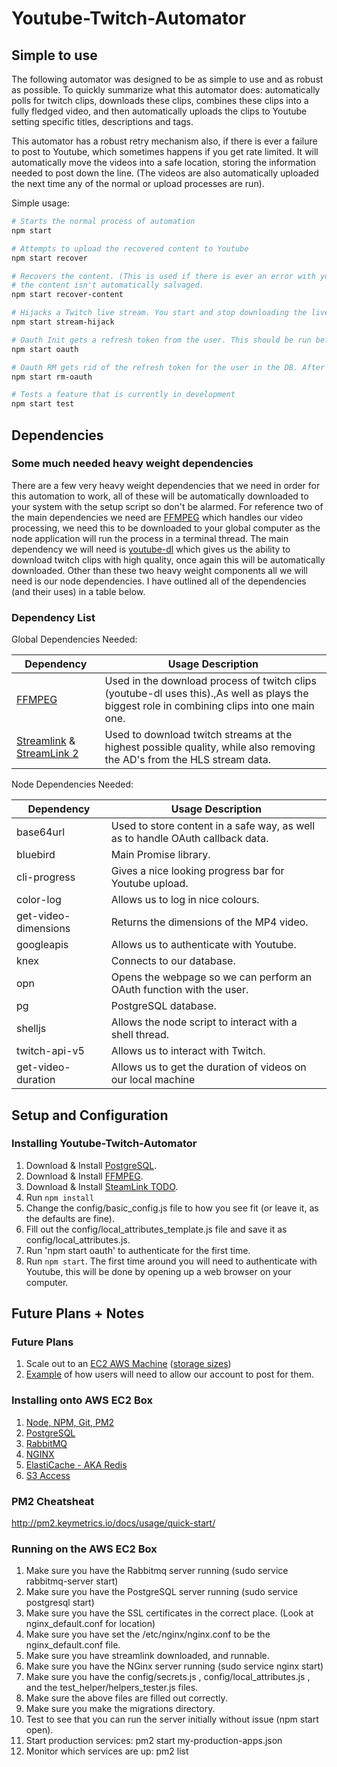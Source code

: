

# Youtube-Twitch-Automator

## Simple to use
The following automator was designed to be as simple to use and as robust as possible. To quickly summarize what this automator does: automatically polls for twitch clips, downloads these clips, combines these clips into a fully fledged video, and then automatically uploads the clips to Youtube setting specific titles, descriptions and tags.

This automator has a robust retry mechanism also, if there is ever a failure to post to Youtube, which sometimes happens if you get rate limited. It will automatically move the videos into a safe location, storing the information needed to post down the line. (The videos are also automatically uploaded the next time any of the normal or upload processes are run).

Simple  usage:

``` bash
# Starts the normal process of automation
npm start

# Attempts to upload the recovered content to Youtube
npm start recover

# Recovers the content. (This is used if there is ever an error with youtube upload and
# the content isn't automatically salvaged.
npm start recover-content

# Hijacks a Twitch live stream. You start and stop downloading the live stream and saving it to a file.
npm start stream-hijack

# Oauth Init gets a refresh token from the user. This should be run before anything for personal use.
npm start oauth

# Oauth RM gets rid of the refresh token for the user in the DB. After this is run you will need to re-authenticate with 'npm start oauth'.
npm start rm-oauth

# Tests a feature that is currently in development
npm start test
```

## Dependencies
### Some much needed heavy weight dependencies
There are a few very heavy weight dependencies that we need in order for this automation to work, all of these will be automatically downloaded to your system with the setup script so don't be alarmed. For reference two of the main dependencies we need are [FFMPEG](https://www.ffmpeg.org/) which handles our video processing, we need this to be downloaded to your global computer as the node application will run the process in a terminal thread. The main dependency we will need is [youtube-dl](https://rg3.github.io/youtube-dl/) which gives us the ability to download twitch clips with high quality, once again this will be automatically downloaded. Other than these two heavy weight components all we will need is our node dependencies. I have outlined all of the dependencies (and their uses) in a table below.

### Dependency List
Global Dependencies Needed:


| Dependency                                                                                             | Usage Description                                                                                                                            |
|--------------------------------------------------------------------------------------------------------|----------------------------------------------------------------------------------------------------------------------------------------------|
| [FFMPEG](https://www.ffmpeg.org/)                                                                      | Used in the download process of twitch clips (youtube-dl uses this).,As well as plays the biggest role in combining clips into one main one. |
| [Streamlink](https://github.com/streamlink/streamlink) & [StreamLink 2](https://streamlink.github.io/) | Used to download twitch streams at the highest possible quality, while also removing the AD's from the HLS stream data.                      |

Node Dependencies Needed:


| Dependency           | Usage Description                                                              |
|----------------------|--------------------------------------------------------------------------------|
| base64url            | Used to store content in a safe way, as well as to handle OAuth callback data. |
| bluebird             | Main Promise library.                                                          |
| cli-progress         | Gives a nice looking progress bar for Youtube upload.                          |
| color-log            | Allows us to log in nice colours.                                              |
| get-video-dimensions | Returns the dimensions of the MP4 video.                                       |
| googleapis           | Allows us to authenticate with Youtube.                                        |
| knex                 | Connects to our database.                                                      |
| opn                  | Opens the webpage so we can perform an OAuth function with the user.           |
| pg                   | PostgreSQL database.                                                           |
| shelljs              | Allows the node script to interact with a shell thread.                        |
| twitch-api-v5        | Allows us to interact with Twitch.                                             |
| get-video-duration   | Allows us to get the duration of videos on our local machine                   |

## Setup and Configuration
### Installing Youtube-Twitch-Automator

1) Download & Install [PostgreSQL](https://www.postgresql.org/download/).
2) Download & Install [FFMPEG](https://www.ffmpeg.org/download.html).
3) Download & Install [SteamLink TODO](www.google.com).
4) Run `npm install`
5) Change the config/basic_config.js file to how you see fit (or leave it, as the defaults are fine).
6) Fill out the config/local_attributes_template.js file and save it as config/local_attributes.js.
7) Run 'npm start oauth' to authenticate for the first time.
8) Run `npm start`. The first time around you will need to authenticate with Youtube, this will be done by opening up a web browser on your computer.

## Future Plans + Notes
### Future Plans

1) Scale out to an [EC2 AWS Machine](https://aws.amazon.com/ec2/pricing/on-demand/) ([storage sizes](https://docs.aws.amazon.com/AWSEC2/latest/UserGuide/InstanceStorage.html))
2) [Example](https://www.quora.com/Is-there-a-way-to-allow-someone-else-to-upload-videos-to-my-channel-without-giving-them-my-login-credentials) of how users will need to allow our account to post for them.


### Installing onto AWS EC2 Box
1) [Node, NPM, Git, PM2](https://hackernoon.com/deploying-a-node-app-on-amazon-ec2-d2fb9a6757eb)
2) [PostgreSQL](https://gist.github.com/dstroot/2920991)
3) [RabbitMQ](https://gist.github.com/ihor/5705626)
4) [NGINX](https://gist.github.com/nrollr/56e933e6040820aae84f82621be16670)
5) [ElastiCache - AKA Redis](https://docs.aws.amazon.com/AmazonElastiCache/latest/red-ug/nodes-connecting.html)
6) [S3 Access](http://codeomitted.com/transfer-files-from-ec2-to-s3/)

### PM2 Cheatsheat
http://pm2.keymetrics.io/docs/usage/quick-start/

### Running on the AWS EC2 Box
1) Make sure you have the Rabbitmq server running (sudo service rabbitmq-server start)
2) Make sure you have the PostgreSQL server running (sudo service postgresql start)
3) Make sure you have the SSL certificates in the correct place. (Look at nginx_default.conf for location)
4) Make sure you have set the /etc/nginx/nginx.conf to be the nginx_default.conf file.
5) Make sure you have streamlink downloaded, and runnable.
6) Make sure you have the NGinx server running (sudo service nginx start)
7) Make sure you have the config/secrets.js , config/local_attributes.js , and the test_helper/helpers_tester.js files.
8) Make sure the above files are filled out correctly.
9) Make sure you make the migrations directory.
10) Test to see that you can run the server initially without issue (npm start open).
11) Start production services: pm2 start my-production-apps.json
12) Monitor which services are up: pm2 list

